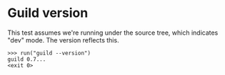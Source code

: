 # Guild version

This test assumes we're running under the source tree, which indicates
"dev" mode. The version reflects this.

    >>> run("guild --version")
    guild 0.7...
    <exit 0>
